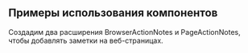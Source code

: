 ## Примеры использования компонентов

Создадим два расширения BrowserActionNotes и PageActionNotes, чтобы добавлять заметки на веб-страницах.



